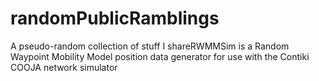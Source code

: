 randomPublicRamblings
=====================

A pseudo-random collection of stuff I shareRWMMSim is a Random Waypoint Mobility Model position data generator for use with the Contiki COOJA network simulator
